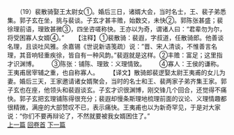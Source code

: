 　　（19）裴散骑娶王太尉女①。婚后三日，诸婿大会，当时名士，王、裴子弟悉集。郭子玄在坐，挑与裴谈。子玄才甚丰赡，始数交，未快②。郭陈张甚盛；裴徐理前语，理致甚微③，四坐咨嗟称快。王亦以为奇，谓诸人曰：“君辈勿为尔，将受困寡人女婿④。”
　　【注释】①裴散骑：裴遐，字叔道，任散骑郎。他善谈名理，且谈吐风雅。余嘉锡《世说新语笺疏）说：”晋、宋人清谈，不惟善言名理，其音响轻重疾徐，皆自有一种风韵。”裴遐就是这样。②丰赡：富足；这里指才识渊博。
　　③陈张：铺陈、理致：义理情致。
　　④寡人：王侯的谦称。王夷甫居宰辅之重，也自称寡人。
　　【译文】散骑郎裴逻娶太尉王夷甫的女儿为妻。婚后三天，王家邀请诸女婿聚会，当时的名士和王、裴两家子弟齐集王家。郭子玄也在座，他领头和裴遐谈玄。子玄才识很渊博，刚交锋几个回合，还觉得不痛快。郭子玄把玄理铺陈得很充分；裴遐却慢条斯理地梳理前面的议论、义理情趣都很精微，满座的大部赞叹不已，表示痛快。王夷甫也以为新奇罕见，于是对大家说：“你们不要再辩论了，不然就要被我女婿困住了。”
<br>[上一篇](04_018) [回卷首](04_000) [下一篇](04_020)
